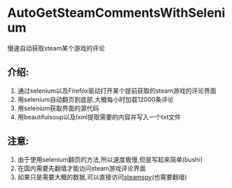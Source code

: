 # AutoGetSteamCommentsWithSelenium
慢速自动获取steam某个游戏的评论

## 介绍:
1. 通过selenium以及Firefox驱动打开某个提前获取的steam游戏的评论界面
2. 用selenium自动翻页到底部,大概每小时加载12000条评论
3. 用selenium获取界面的源代码
4. 用beautifulsoup以及lxml提取需要的内容并写入一个txt文件

## 注意:
1. 由于使用selenium翻页的方法,所以速度极慢,但是写起来简单(bushi)
2. 在国内需要先翻墙才能访问steam游戏评论界面
3. 如果只是需要大概的数据,可以直接访问[steamspy](https://steamspy.com/)(也需要翻墙)

